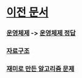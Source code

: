 # [이전 문서](archive/README.md)

### [운영체제](operating-system.md) -> [운영체제 정답](operating-system-result.md)

### [자료구조](data-structure.md)

### [재미로 만든 알고리즘 문제](algorithm-problems.md)
